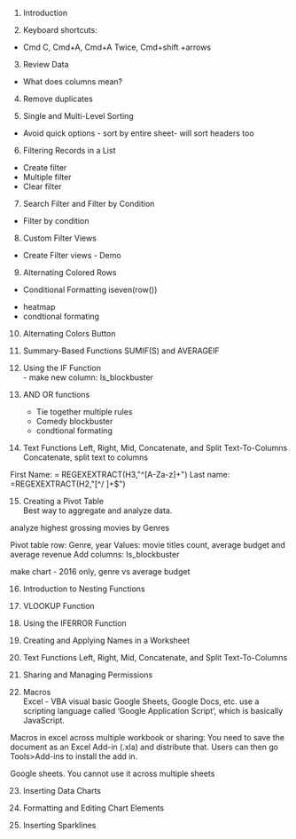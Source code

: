 1. Introduction  

2. Keyboard shortcuts:

* Cmd C, Cmd+A, Cmd+A Twice, Cmd+shift +arrows

3. Review Data
* What does columns mean?

4. Remove duplicates

5. Single and Multi-Level Sorting 
*  Avoid quick options - sort by entire sheet- will sort headers too

6. Filtering Records in a List 
 * Create filter
 * Multiple filter
 * Clear filter
 
7. Search Filter and Filter by Condition 
 * Filter by condition
 

8. Custom Filter Views 
 * Create Filter views - Demo

9. Alternating Colored Rows 
* Conditional Formatting iseven(row())
- heatmap
- condtional formating 

10. Alternating Colors Button

11. Summary-Based Functions SUMIF(S) and AVERAGEIF   

12.  Using the IF Function   
    - make new column: Is_blockbuster

13. AND OR functions
    - Tie together multiple rules
    - Comedy blockbuster
    - condtional formating 

14. Text Functions Left, Right, Mid, Concatenate, and Split Text-To-Columns 
  Concatenate, split text to columns

First Name: = REGEXEXTRACT(H3,"^[A-Za-z]+")
Last name:  =REGEXEXTRACT(H2,"[^/ ]+$")

15. Creating a Pivot Table   
Best way to aggregate and analyze data.

analyze highest grossing movies by Genres

Pivot table
row: Genre, year
Values: movie titles count, average budget and average revenue
Add columns: Is_blockbuster

make chart - 2016 only, genre vs average budget


16. Introduction to Nesting Functions  


17. VLOOKUP Function   

18. Using the IFERROR Function   


19. Creating and Applying Names in a Worksheet   


20. Text Functions Left, Right, Mid, Concatenate, and Split Text-To-Columns   


21. Sharing and Managing Permissions   


22. Macros   
Excel - VBA  visual basic
Google Sheets, Google Docs, etc. use a scripting language called ‘Google Application Script’, which is basically JavaScript.

Macros in excel across multiple workbook or sharing: You need to save the document as an Excel Add-in (.xla) and distribute that.
Users can then go Tools>Add-ins to install the add in. 

Google sheets. You cannot use it across multiple sheets

23. Inserting Data Charts  


24. Formatting and Editing Chart Elements  


25. Inserting Sparklines   
